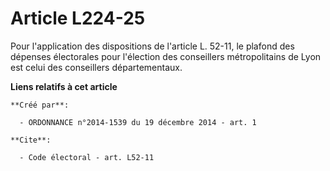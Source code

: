 # Article L224-25

Pour l'application des dispositions de l'article L. 52-11, le plafond des dépenses électorales pour l'élection des
conseillers métropolitains de Lyon est celui des conseillers départementaux.

**Liens relatifs à cet article**

	**Créé par**:

	  - ORDONNANCE n°2014-1539 du 19 décembre 2014 - art. 1

	**Cite**:

	  - Code électoral - art. L52-11
